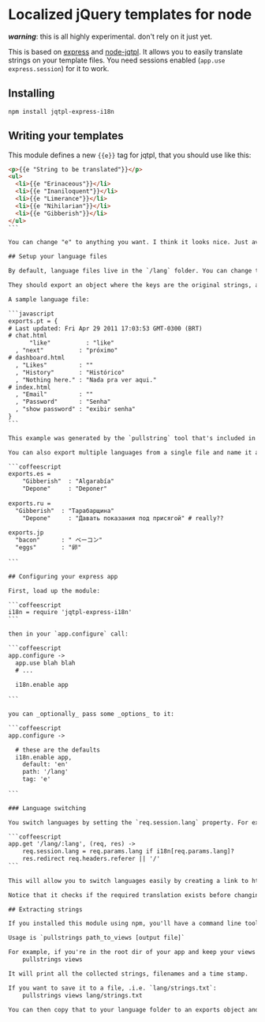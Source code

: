 Localized jQuery templates for node
====================================

**_warning_**: this is all highly experimental. don't rely on it just yet.

This is based on [express](http://expressjs.com) and [node-jqtpl](https://github.com/kof/node-jqtpl). It allows you to easily translate strings on your template files. You need sessions enabled (`app.use express.session`) for it to work.


## Installing

    npm install jqtpl-express-i18n

## Writing your templates

This module defines a new `{{e}}` tag for jqtpl, that you should use like this:

````html
<p>{{e "String to be translated"}}</p>
<ul>
  <li>{{e "Erinaceous"}}</li>
  <li>{{e "Inaniloquent"}}</li>
  <li>{{e "Limerance"}}</li>
  <li>{{e "Nihilarian"}}</li>
  <li>{{e "Gibberish"}}</li>
</ul>
```

You can change "e" to anything you want. I think it looks nice. Just avoid overwriting the existent template tags (=, html, etc).

## Setup your language files

By default, language files live in the `/lang` folder. You can change that using the options. I recommend you name your files `language.js` or `language.coffee` where `language` is the 2 character language code to keep it organized.

They should export an object where the keys are the original strings, and values are the translated ones.

A sample language file:

```javascript
exports.pt = {
# Last updated: Fri Apr 29 2011 17:03:53 GMT-0300 (BRT)
# chat.html
	  "like"          : "like"
  , "next"          : "próximo"
# dashboard.html
  , "Likes"         : ""
  , "History"       : "Histórico"
  , "Nothing here." : "Nada pra ver aqui."
# index.html
  , "Email"         : ""
  , "Password"      : "Senha"
  , "show password" : "exibir senha"
}
```

This example was generated by the `pullstring` tool that's included in the package. More info below.

You can also export multiple languages from a single file and name it anything you want. In fact, any .`js` or `.coffee` file will be read.

```coffeescript
exports.es =
	"Gibberish"  : "Algarabía"
	"Depone"     : "Deponer"
	
exports.ru =
  "Gibberish"  : "Тарабарщина"
	"Depone"     : "Давать показания под присягой" # really??
	
exports.jp
  "bacon"      : " ベーコン"
  "eggs"       : "卵"
  
```

## Configuring your express app

First, load up the module:

```coffeescript
i18n = require 'jqtpl-express-i18n'
```

then in your `app.configure` call:

```coffeescript
app.configure ->
  app.use blah blah
  # ...
  
  i18n.enable app
  
```

you can _optionally_ pass some _options_ to it:

```coffeescript
app.configure ->

  # these are the defaults
  i18n.enable app, 
    default: 'en'
    path: '/lang'
    tag: 'e'
  
```

### Language switching

You switch languages by setting the `req.session.lang` property. For example, using routes:

```coffeescript
app.get '/lang/:lang', (req, res) ->
	req.session.lang = req.params.lang if i18n[req.params.lang]?
	res.redirect req.headers.referer || '/'
```
	
This will allow you to switch languages easily by creating a link to http://yoursite.com/lang/en. This URL will never be actually used, it will redirect the user back to the referring page (or home).

Notice that it checks if the required translation exists before changing the session var, for consistency. Available language codes will have a property set on the module object.

## Extracting strings

If you installed this module using npm, you'll have a command line tool called `pullstrings`. It can parse your views  and pluck all of your strings into a nicely formatted output.

Usage is `pullstrings path_to_views [output file]`

For example, if you're in the root dir of your app and keep your views into `/views`, just run
    pullstrings views

It will print all the collected strings, filenames and a time stamp.

If you want to save it to a file, .i.e. `lang/strings.txt`:
    pullstrings views lang/strings.txt

You can then copy that to your language folder to an exports object and proceed translating.